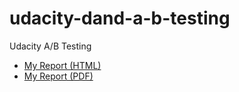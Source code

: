 # udacity-dand-a-b-testing
Udacity A/B Testing
* [My Report (HTML)](./report.html)
* [My Report (PDF)](./report.pdf)